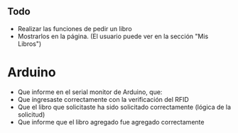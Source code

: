 ## Todo

- Realizar las funciones de pedir un libro
- Mostrarlos en la página. (El usuario puede ver en la sección "Mis Libros")


# Arduino

- Que informe en el serial monitor de Arduino, que:
- Que ingresaste correctamente con la verificación del RFID
- Que el libro que solicitaste ha sido solicitado correctamente (lógica de la solicitud)
- Que informe que el libro agregado fue agregado correctamente 